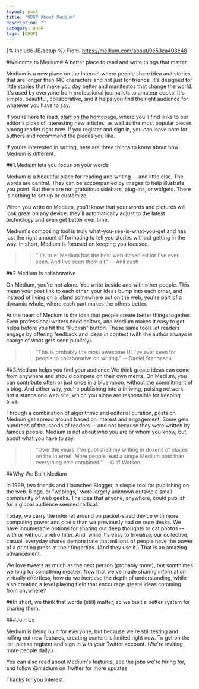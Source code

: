 ```yaml
---
layout: post
title: "ODOP About Medium"
description: ""
category: ODOP
tags: [ODOP]
---
```

{% include JB/setup %}
From: <https://medium.com/about/9e53ca408c48>

#Welcome to Medium#
A better place to read and write things that matter

Medium is a new place on the Internet where people share idea and stories that are longer than 140 characters and not just for friends. It's designed for little stories that make you day better and manifestos that change the world. It's used by everyone from professional journalists to amateur cooks. It's simple, beautiful, collaborative, and it helps you find the right audience for whatever you have to say.

If you're here to read, [start on the homepage](http://medium.com/), where you'll find links to our editor's picks of interesting new articles, as well as the most popular pieces among reader right now. If you register and sign in, you can leave note for authors and recommend the pieces you like.

If you're interested in writing, here are three things to know about how Medium is different.

##1.Medium lets you focus on your words

Medium is a beautiful place for reading and writing -- and little else. The words are central. They can be accompanied by images to help illustrate you point. But there are not gratuitous sidebars, plug-ins, or widgets. There is nothing to set up or customize.

When you write on Medium, you'll know that your words and pictures will look great on any device; they'll automatically adjust to the latest technology and even get better over time.

Medium's composing tool is truly what-you-see-is-what-you-get and has just the right amount of formating to tell you stories without getting in the way. In short, Medium is focused on keeping you focused.

>> "It's true: Medium has the best web-based editor I've ever seen. And I've seen them all." -- Anil dash

##2.Medium is collaborative

On Medium, you're not alone. You write beside and with other people. This mean your post link to each other, your ideas bump into each other, and instead of living on a island somewhere out on the web, you're part of a dynamic whole, where each part makes the others better.

At the heart of Medium is the idea that people create better things together. Even professional writers need editors, and Medium makes it easy to get helps before you hit the "Publish" button. These same tools let readers engage by offering feedback and ideas in context (with the author always in charge of what gets seen publicly).

>> "This is probably the most awesome UI I've ever seen for people to collaborative on writing." -- Daniel Stanoescu

##3.Medium helps you find your audience
We think greate ideas can come from anywhere and should compete on their own merits. On Medium, you can contribute often or just once in a blue moon, without the commitment of a blog. And either way, you're publishing into a thriving, pulsing network -- not a standalone web site, which you alone are responsible for keeping alive.

Through a combination of algorithmic and editorial curation, posts on Medium get spread around based on interest and engagement. Some gets hundreds of thousands of readers -- and not because they were written by famous people. Medium is not about who you are or whom you know, but about what you have to say.

>> "Over the years, I've published my writing in dozens of places on the Internet. More people read a single Medium post than everything else combined." -- Cliff Watson

##Why We Built Medium

In 1999, two friends and I launched Blogger, a simple tool for publishing on the web. Blogs, or "weblogs," were largely unknown outside a small community of web geeks. The idea that anyone, anywhere, could publish for a global audience seemed radical. 

Today, we carry the internet around on packet-sized device with more computing power and pixels than we previously had on oure desks. We have innumerable options for sharing out deep thoughts or cat photos -- with or without a retro filter. And, while it's easy to trivialize, our collective, casual, everyday shares demonstrate that millions of people have the power of a printing press at their fingertips. (And they use it.) That is an amazing advancement.

We love tweets as much as the next person (probably more), but somthimes we long for something meatier. Now that we've made sharing information virtually effortless, how do we increase the depth of understanding, while also creating a level playing field that encourage greate ideas comming from anywhere?

##In short, we think that words (still) matter, so we built a better system for sharing them.

###Join Us

Medium is being built for everyone, but because we're still testing and rolling out new features, creating content is limited right now. To get on the list, please register and sign in with your Twitter account. (We're inviting more people daily.)

You can also read about Medium's features, see the jobs we're hiring for, and follow @medium on Twitter for more updates.

Thanks for you interest.





